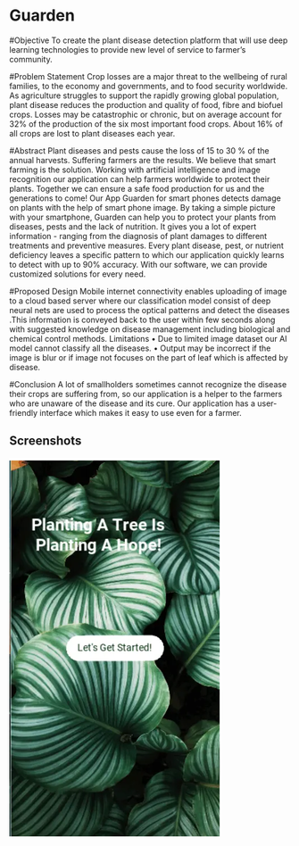 # Guarden

#Objective
To create the plant disease detection platform that will use deep learning technologies to provide new level of service to farmer’s community.

#Problem Statement
Crop losses are a major threat to the wellbeing of rural families, to the economy and governments, and to food security worldwide. As agriculture struggles to support the rapidly growing global population, plant disease reduces the production and quality of food, fibre and biofuel crops. Losses may be catastrophic or chronic, but on average account for 32% of the production of the six most important food crops. About 16% of all crops are lost to plant diseases each year.

#Abstract
Plant diseases and pests cause the loss of 15 to 30 % of the annual harvests. Suffering farmers are the results. We believe that smart farming is the solution. Working with artificial intelligence and image recognition our application can help farmers worldwide to protect their plants. Together we can ensure a safe food production for us and the generations to come! Our App Guarden for smart phones detects damage on plants with the help of smart phone image. By taking a simple picture with your smartphone, Guarden can help you to protect your plants from diseases, pests and the lack of nutrition.  It gives you a lot of expert information - ranging from the diagnosis of plant damages to different treatments and preventive measures. Every plant disease, pest, or nutrient deficiency leaves a specific pattern to which our application quickly learns to detect with up to 90% accuracy. With our software, we can provide customized solutions for every need.

#Proposed Design
Mobile internet connectivity enables uploading of image to a cloud based server where our classification model consist of deep neural nets are used to process the optical patterns and detect the diseases .This information is conveyed back to the user within few seconds along with suggested knowledge on disease management including biological and chemical control methods.
Limitations
•	Due to limited image dataset our AI model cannot classify  all the diseases.
•	Output may be incorrect if the image is blur or if image not focuses on the part of leaf which is affected by disease. 

#Conclusion
A lot of smallholders sometimes cannot recognize the disease their crops are suffering from, so our application is a helper to the farmers who are unaware of the disease and its cure. Our application has a user-friendly interface which makes it easy to use even for a farmer.  

## Screenshots
![](ss.webp)
